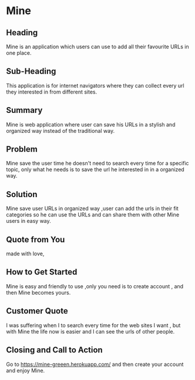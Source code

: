
# Mine #

## Heading ##
  Mine is an application which users can use to add all their favourite URLs in one place.

## Sub-Heading ##

  This application is for internet navigators where they can collect every url they interested in from different sites.

## Summary ##

 Mine is web application where user can save his URLs in a stylish and organized way instead of the traditional way.


## Problem ##
  Mine save the user time he doesn't need to search every time for a specific topic,
  only what he needs is to save the url he interested in in a organized way.

## Solution ##
  Mine save user URLs in organized way ,user can add the urls in their fit categories so he can use the URLs and can share them with other Mine users in easy way.

## Quote from You ##
made with love,
## How to Get Started ##

  Mine is easy and friendly to use ,only you need is to create account , and then Mine becomes yours.

## Customer Quote ##
I was suffering when I to search every time for the web sites I want , but with Mine the life now is easier
and I can see the urls of other people.
## Closing and Call to Action ##
  Go to https://mine-greeen.herokuapp.com/ and then create your account and enjoy Mine.
